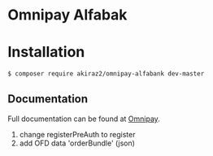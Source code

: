 Omnipay Alfabak
===============

# Installation

```bash
$ composer require akiraz2/omnipay-alfabank dev-master
```

## Documentation

Full documentation can be found at [Omnipay](https://github.com/thephpleague/omnipay).

1. change registerPreAuth to register
2. add OFD data 'orderBundle' (json)
